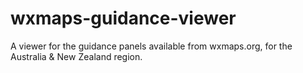 # wxmaps-guidance-viewer
A viewer for the guidance panels available from wxmaps.org, for the Australia & New Zealand region.
